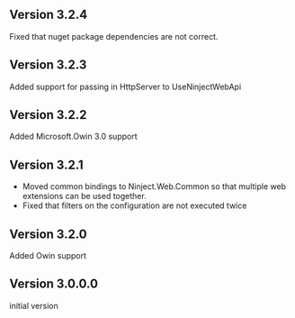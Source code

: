 Version 3.2.4
-------------
Fixed that nuget package dependencies are not correct.

Version 3.2.3
-------------
Added support for passing in HttpServer to UseNinjectWebApi

Version 3.2.2
-------------
Added Microsoft.Owin 3.0 support

Version 3.2.1
---------------
- Moved common bindings to Ninject.Web.Common so that multiple web extensions can be used together.
- Fixed that filters on the configuration are not executed twice

Version 3.2.0
-------------
Added Owin support

Version 3.0.0.0
---------------
initial version
